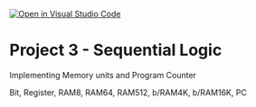 [![Open in Visual Studio Code](https://classroom.github.com/assets/open-in-vscode-c66648af7eb3fe8bc4f294546bfd86ef473780cde1dea487d3c4ff354943c9ae.svg)](https://classroom.github.com/online_ide?assignment_repo_id=9098938&assignment_repo_type=AssignmentRepo)
# Project 3 - Sequential Logic
Implementing Memory units and Program Counter

Bit,
Register,
RAM8,
RAM64,
RAM512,
b/RAM4K,
b/RAM16K,
PC
